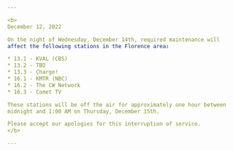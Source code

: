 ```yaml
---

<b>
December 12, 2022

On the night of Wednesday, December 14th, required maintenance will
affect the following stations in the Florence area:

* 13.1 - KVAL (CBS)
* 13.2 - TBD
* 13.3 - Charge!
* 16.1 - KMTR (NBC)
* 16.2 - The CW Network
* 16.3 - Comet TV

These stations will be off the air for approximately one hour between
midnight and 1:00 AM on Thursday, December 15th.

Please accept our apologies for this interruption of service.
</b>

---
```

